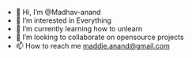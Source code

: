 - 👋 Hi, I’m @Madhav-anand
- 👀 I’m interested in Everything 
- 🌱 I’m currently learning how to unlearn
- 💞️ I’m looking to collaborate on opensource projects
- 📫 How to reach me maddie.anand@gmail.com

<!---
Madhav-anand/Madhav-anand is a ✨ special ✨ repository because its `README.md` (this file) appears on your GitHub profile.
You can click the Preview link to take a look at your changes.
--->
